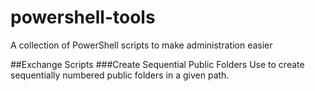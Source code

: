 # powershell-tools
A collection of PowerShell scripts to make administration easier

##Exchange Scripts
###Create Sequential Public Folders
Use to create sequentially numbered public folders in a given path.